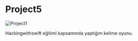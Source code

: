 # Project5
![Project1](https://i.hizliresim.com/aubb9vt.gif)

Hackingwithswift eğitimi kapsamında yaptığım kelime oyunu. 
